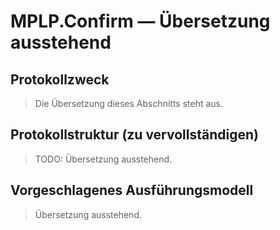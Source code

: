 ﻿---
version: v1.0.0
status: frozen
releaseDate: 2025-06-28
source: MPLP
license: MIT
---
# MPLP.Confirm — Übersetzung ausstehend

## Protokollzweck
> Die Übersetzung dieses Abschnitts steht aus.

## Protokollstruktur (zu vervollständigen)
> TODO: Übersetzung ausstehend.

## Vorgeschlagenes Ausführungsmodell
> Übersetzung ausstehend.